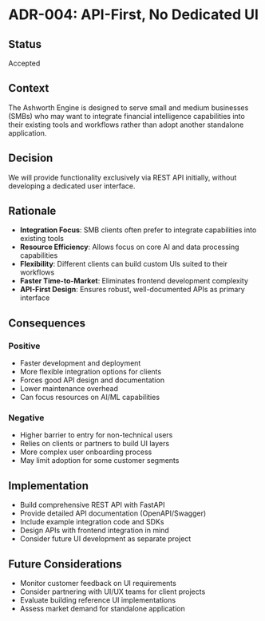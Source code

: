 # ADR-004: API-First, No Dedicated UI

## Status
Accepted

## Context
The Ashworth Engine is designed to serve small and medium businesses (SMBs) who may want to integrate financial intelligence capabilities into their existing tools and workflows rather than adopt another standalone application.

## Decision
We will provide functionality exclusively via REST API initially, without developing a dedicated user interface.

## Rationale
- **Integration Focus**: SMB clients often prefer to integrate capabilities into existing tools
- **Resource Efficiency**: Allows focus on core AI and data processing capabilities
- **Flexibility**: Different clients can build custom UIs suited to their workflows  
- **Faster Time-to-Market**: Eliminates frontend development complexity
- **API-First Design**: Ensures robust, well-documented APIs as primary interface

## Consequences
### Positive
- Faster development and deployment
- More flexible integration options for clients
- Forces good API design and documentation
- Lower maintenance overhead
- Can focus resources on AI/ML capabilities

### Negative
- Higher barrier to entry for non-technical users
- Relies on clients or partners to build UI layers
- More complex user onboarding process
- May limit adoption for some customer segments

## Implementation
- Build comprehensive REST API with FastAPI
- Provide detailed API documentation (OpenAPI/Swagger)
- Include example integration code and SDKs
- Design APIs with frontend integration in mind
- Consider future UI development as separate project

## Future Considerations
- Monitor customer feedback on UI requirements
- Consider partnering with UI/UX teams for client projects
- Evaluate building reference UI implementations
- Assess market demand for standalone application